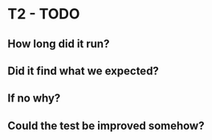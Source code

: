 # T2 - TODO


## How long did it run?

## Did it find what we expected?

## If no why?

## Could the test be improved somehow?

